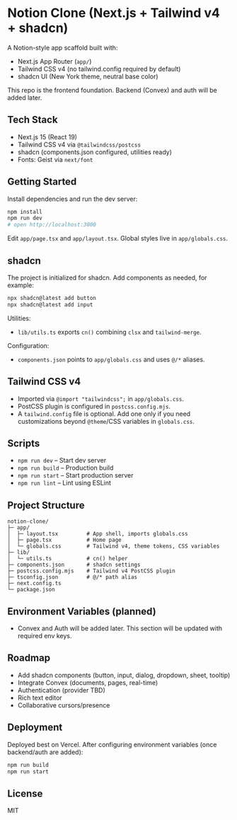 # Notion Clone (Next.js + Tailwind v4 + shadcn)

A Notion-style app scaffold built with:

- Next.js App Router (`app/`)
- Tailwind CSS v4 (no tailwind.config required by default)
- shadcn UI (New York theme, neutral base color)

This repo is the frontend foundation. Backend (Convex) and auth will be added later.

## Tech Stack

- Next.js 15 (React 19)
- Tailwind CSS v4 via `@tailwindcss/postcss`
- shadcn (components.json configured, utilities ready)
- Fonts: Geist via `next/font`

## Getting Started

Install dependencies and run the dev server:

```bash
npm install
npm run dev
# open http://localhost:3000
```

Edit `app/page.tsx` and `app/layout.tsx`. Global styles live in `app/globals.css`.

## shadcn

The project is initialized for shadcn. Add components as needed, for example:

```bash
npx shadcn@latest add button
npx shadcn@latest add input
```

Utilities:

- `lib/utils.ts` exports `cn()` combining `clsx` and `tailwind-merge`.

Configuration:

- `components.json` points to `app/globals.css` and uses `@/*` aliases.

## Tailwind CSS v4

- Imported via `@import "tailwindcss";` in `app/globals.css`.
- PostCSS plugin is configured in `postcss.config.mjs`.
- A `tailwind.config` file is optional. Add one only if you need customizations beyond `@theme`/CSS variables in `globals.css`.

## Scripts

- `npm run dev` – Start dev server
- `npm run build` – Production build
- `npm run start` – Start production server
- `npm run lint` – Lint using ESLint

## Project Structure

```
notion-clone/
├─ app/
│  ├─ layout.tsx         # App shell, imports globals.css
│  ├─ page.tsx           # Home page
│  └─ globals.css        # Tailwind v4, theme tokens, CSS variables
├─ lib/
│  └─ utils.ts           # cn() helper
├─ components.json       # shadcn settings
├─ postcss.config.mjs    # Tailwind v4 PostCSS plugin
├─ tsconfig.json         # @/* path alias
├─ next.config.ts
└─ package.json
```

## Environment Variables (planned)

- Convex and Auth will be added later. This section will be updated with required env keys.

## Roadmap

- Add shadcn components (button, input, dialog, dropdown, sheet, tooltip)
- Integrate Convex (documents, pages, real-time)
- Authentication (provider TBD)
- Rich text editor
- Collaborative cursors/presence

## Deployment

Deployed best on Vercel. After configuring environment variables (once backend/auth are added):

```bash
npm run build
npm run start
```

## License

MIT
